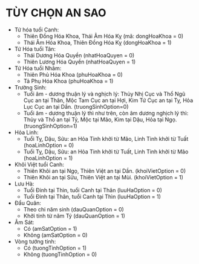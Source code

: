 # TÙY CHỌN AN SAO

- Tứ hóa tuổi Canh: 
    - Thiên Đồng Hóa Khoa, Thái Âm Hóa Kỵ (mã: dongHoaKhoa = 0)
    - Thái Âm Hóa Khoa, Thiên Đồng Hóa Kỵ (dongHoaKhoa = 1)
- Tứ Hóa tuổi Tân:
    - Thái Dương Hóa Quyền (nhatHoaQuyen = 0)
    - Thiên Lương Hóa Quyền (nhatHoaQuyen = 1)
- Tứ Hóa tuổi Nhâm:
    - Thiên Phủ Hóa Khoa (phuHoaKhoa = 0)
    - Tả Phụ Hóa Khoa (phuHoaKhoa = 1)
- Trường Sinh: 
    - Tuổi âm - dương thuận lý và nghịch lý: Thủy Nhị Cục và Thổ Ngũ Cục an tại Thân, Mộc Tam Cục an tại Hợi, Kim Tứ Cục an tại Tỵ, Hỏa Lục Cục an tại Dần. (truongSinhOption=0)
    - Tuổi âm - dương thuận lý thì như trên, còn âm dương nghịch lý thì: Thủy và Thổ an tại Tý, Mộc tại Mão, Kim tại Dậu, Hỏa tại Ngọ. (truongSinhOption=1)
- Hỏa Linh:
    - Tuổi Tỵ, Dậu, Sửu: an Hỏa Tinh khởi từ Mão, Linh Tinh khởi từ Tuất (hoaLinhOption = 0)
    - Tuổi Tỵ, Dậu, Sửu: an Hỏa Tinh khởi từ Tuất, Linh Tinh khởi từ Mão (hoaLinhOption = 1)
- Khôi Việt tuổi Canh:
    - Thiên Khôi an tại Ngọ, Thiên Việt an tại Dần. (khoiVietOption = 0)
    - Thiên Khôi an tại Sửu, Thiên Việt an tại Mùi. (khoiVietOption = 1)
- Lưu Hà:
    - Tuổi Đinh tại Thìn, tuổi Canh tại Thân (luuHaOption = 0)
    - Tuổi Đinh tại Thân, tuổi Canh tại Thìn (luuHaOption = 1)
- Đẩu Quân:
    - Theo chi năm sinh (dauQuanOption = 0)
    - Khởi tính từ năm Tý (dauQuanOption = 1)
- Âm Sát:
    - Có (amSatOption = 1)
    - Không (amSatOption = 0)
- Vòng tướng tinh:
    - Có (tuongTinhOption = 1)
    - Không (tuongTinhOption = 0)

